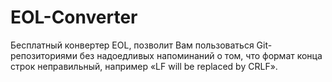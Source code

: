 EOL-Converter
=============

Бесплатный конвертер EOL, позволит Вам пользоваться Git-репозиториями без надоедливых напоминаний о том, что формат конца строк неправильный, например «LF will be replaced by CRLF».
